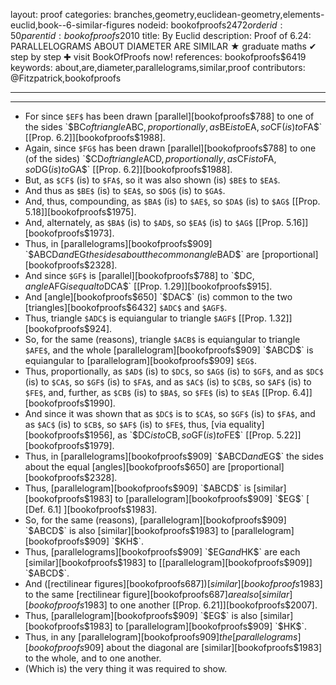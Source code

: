 layout: proof
categories: branches,geometry,euclidean-geometry,elements-euclid,book--6-similar-figures
nodeid: bookofproofs$2472
orderid: 50
parentid: bookofproofs$2010
title: By Euclid
description:  Proof of 6.24: PARALLELOGRAMS ABOUT DIAMETER ARE SIMILAR &#9733; graduate maths &#10004; step by step &#10010; visit BookOfProofs now!
references: bookofproofs$6419
keywords: about,are,diameter,parallelograms,similar,proof
contributors: @Fitzpatrick,bookofproofs

---


---



* For since `$EF$` has been drawn [parallel][bookofproofs$788] to one of the sides `$BC$` of triangle `$ABC$`, proportionally, as `$BE$` is to `$EA$`, so `$CF$` (is) to `$FA$` [[Prop. 6.2]][bookofproofs$1988].
* Again, since `$FG$` has been drawn [parallel][bookofproofs$788] to one (of the sides) `$CD$` of triangle `$ACD$`, proportionally, as `$CF$` is to `$FA$`, so `$DG$` (is) to `$GA$` [[Prop. 6.2]][bookofproofs$1988].
* But, as `$CF$` (is) to `$FA$`, so it was also shown (is) `$BE$` to `$EA$`.
* And thus as `$BE$` (is) to `$EA$`, so `$DG$` (is) to `$GA$`.
* And, thus, compounding, as `$BA$` (is) to `$AE$`, so `$DA$` (is) to `$AG$` [[Prop. 5.18]][bookofproofs$1975].
* And, alternately, as `$BA$` (is) to `$AD$`, so `$EA$` (is) to `$AG$` [[Prop. 5.16]][bookofproofs$1973].
* Thus, in [parallelograms][bookofproofs$909] `$ABCD$` and `$EG$` the sides about the common angle `$BAD$` are [proportional][bookofproofs$2328].
* And since `$GF$` is [parallel][bookofproofs$788] to `$DC$`, angle `$AFG$` is equal to `$DCA$` [[Prop. 1.29]][bookofproofs$915].
* And [angle][bookofproofs$650] `$DAC$` (is) common to the two [triangles][bookofproofs$6432] `$ADC$` and `$AGF$`.
* Thus, triangle `$ADC$` is equiangular to triangle `$AGF$` [[Prop. 1.32]][bookofproofs$924].
* So, for the same (reasons), triangle `$ACB$` is equiangular to triangle `$AFE$`, and the whole [parallelogram][bookofproofs$909] `$ABCD$` is equiangular to [parallelogram][bookofproofs$909] `$EG$`.
* Thus, proportionally, as `$AD$` (is) to `$DC$`, so `$AG$` (is) to `$GF$`, and as `$DC$` (is) to `$CA$`, so `$GF$` (is) to `$FA$`, and as `$AC$` (is) to `$CB$`, so `$AF$` (is) to `$FE$`, and, further, as `$CB$` (is) to `$BA$`, so `$FE$` (is) to `$EA$` [[Prop. 6.4]][bookofproofs$1990].
* And since it was shown that as `$DC$` is to `$CA$`, so `$GF$` (is) to `$FA$`, and as `$AC$` (is) to `$CB$`, so `$AF$` (is) to `$FE$`, thus, [via equality][bookofproofs$1956], as `$DC$` is to `$CB$`, so `$GF$` (is) to `$FE$` [[Prop. 5.22]][bookofproofs$1979].
* Thus, in [parallelograms][bookofproofs$909] `$ABCD$` and `$EG$` the sides about the equal [angles][bookofproofs$650] are [proportional][bookofproofs$2328].
* Thus, [parallelogram][bookofproofs$909] `$ABCD$` is [similar][bookofproofs$1983] to [parallelogram][bookofproofs$909] `$EG$` [ [Def. 6.1] ][bookofproofs$1983].
* So, for the same (reasons), [parallelogram][bookofproofs$909] `$ABCD$` is also [similar][bookofproofs$1983] to [parallelogram][bookofproofs$909] `$KH$`.
* Thus, [parallelograms][bookofproofs$909] `$EG$` and `$HK$` are each [similar][bookofproofs$1983] to [[parallelogram][bookofproofs$909]] `$ABCD$`.
* And ([rectilinear figures][bookofproofs$687]) [similar][bookofproofs$1983] to the same [rectilinear figure][bookofproofs$687] are also [similar][bookofproofs$1983] to one another [[Prop. 6.21]][bookofproofs$2007].
* Thus, [parallelogram][bookofproofs$909] `$EG$` is also [similar][bookofproofs$1983] to [parallelogram][bookofproofs$909] `$HK$`.
* Thus, in any [parallelogram][bookofproofs$909] the [parallelograms][bookofproofs$909] about the diagonal are [similar][bookofproofs$1983] to the whole, and to one another.
* (Which is) the very thing it was required to show.
